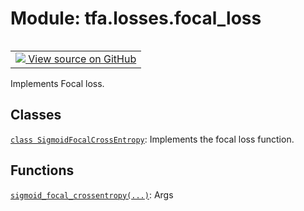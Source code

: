 <div itemscope itemtype="http://developers.google.com/ReferenceObject">
<meta itemprop="name" content="tfa.losses.focal_loss" />
<meta itemprop="path" content="Stable" />
</div>

# Module: tfa.losses.focal_loss


<table class="tfo-notebook-buttons tfo-api" align="left">

<td>
  <a target="_blank" href="https://github.com/tensorflow/addons/tree/r0.6/tensorflow_addons/losses/focal_loss.py">
    <img src="https://www.tensorflow.org/images/GitHub-Mark-32px.png" />
    View source on GitHub
  </a>
</td></table>



Implements Focal loss.

<!-- Placeholder for "Used in" -->


## Classes

[`class SigmoidFocalCrossEntropy`](../../tfa/losses/SigmoidFocalCrossEntropy.md): Implements the focal loss function.

## Functions

[`sigmoid_focal_crossentropy(...)`](../../tfa/losses/sigmoid_focal_crossentropy.md): Args


